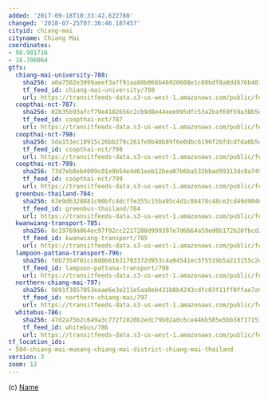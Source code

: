 ```yaml
---
added: '2017-09-18T10:33:42.622780'
changed: '2018-07-25T07:36:46.187457'
cityid: chiang-mai
cityname: Chiang Mai
coordinates:
- 98.981716
- 18.706064
gtfs:
  chiang-mai-university-788:
    sha256: a0a7502e3999aeef3a7f91aa80b066b46920608e1c80bdf8a8dd676b401a1829
    tf_feed_id: chiang-mai-university/788
    url: https://transitfeeds-data.s3-us-west-1.amazonaws.com/public/feeds/chiang-mai-university/788/20180311/gtfs.zip
  coopthai-nct-787:
    sha256: 02b35b93afcf79e4182656c2cb9d8e44eee095dfc53a2baf69f59a38b5e86cd2
    tf_feed_id: coopthai-nct/787
    url: https://transitfeeds-data.s3-us-west-1.amazonaws.com/public/feeds/coopthai-nct/787/20180311/gtfs.zip
  coopthai-nct-798:
    sha256: 5da153ec10915c26bb279c261fe0b40b89f6e0dbc6190f26fdcdfda0b5c77bb1
    tf_feed_id: coopthai-nct/798
    url: https://transitfeeds-data.s3-us-west-1.amazonaws.com/public/feeds/coopthai-nct/798/20180311/gtfs.zip
  coopthai-nct-799:
    sha256: 73d7eb8eb4009c01e9b54e4d61eeb12bea07b6ba533bbad99313dc8a7492b15f
    tf_feed_id: coopthai-nct/799
    url: https://transitfeeds-data.s3-us-west-1.amazonaws.com/public/feeds/coopthai-nct/799/20180311/gtfs.zip
  greenbus-thailand-784:
    sha256: 63e9d6328881c90bfc4dcffe355c15ba95c4d1c86478c48ce2cd49d9046873a7
    tf_feed_id: greenbus-thailand/784
    url: https://transitfeeds-data.s3-us-west-1.amazonaws.com/public/feeds/greenbus-thailand/784/20180314/gtfs.zip
  kwanwiang-transport-785:
    sha256: 8c19769a064ec97f02cc2217208d999397e7d6664a59ed0b172b20fbcd25a524
    tf_feed_id: kwanwiang-transport/785
    url: https://transitfeeds-data.s3-us-west-1.amazonaws.com/public/feeds/kwanwiang-transport/785/20180311/gtfs.zip
  lampoon-pattana-transport-796:
    sha256: f0b7354f01cc8d0b61631793372d953c4a94541ec5f5519b5a213155c2e6f6bf
    tf_feed_id: lampoon-pattana-transport/796
    url: https://transitfeeds-data.s3-us-west-1.amazonaws.com/public/feeds/lampoon-pattana-transport/796/20180313/gtfs.zip
  northern-chiang-mai-797:
    sha256: 9891f3857053eaae6e3e211e5aa0eb431b8b4243cdfc03f11ff0ffae7a9acd49
    tf_feed_id: northern-chiang-mai/797
    url: https://transitfeeds-data.s3-us-west-1.amazonaws.com/public/feeds/northern-chiang-mai/797/20180311/gtfs.zip
  whitebus-786:
    sha256: 47d2a75b2c649a3c772f2820b2edc79b02a0c6ce446b585e5bb38f171539ed20
    tf_feed_id: whitebus/786
    url: https://transitfeeds-data.s3-us-west-1.amazonaws.com/public/feeds/whitebus/786/20180311/gtfs.zip
tf_location_ids:
- 584-chiang-mai-mueang-chiang-mai-district-chiang-mai-thailand
version: 3
zoom: 12
---
```


(c) [Name](http://)